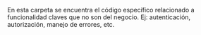 En esta carpeta se encuentra el código específico relacionado a funcionalidad claves que no son del negocio. Ej: autenticación, autorización, manejo de errores, etc.

